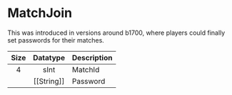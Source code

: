 # MatchJoin

This was introduced in versions around b1700, where players could finally set passwords for their matches.

| Size |  Datatype  | Description |
|:----:|:----------:|:------------|
|  4   |    sInt    | MatchId     |
|      | [[String]] | Password    |
